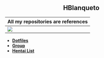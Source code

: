 
<h2 align="center">HBlanqueto</h2>
  
| All my repositories are references |
| --- |
| <a href="https://www.youtube.com/watch?reload=9&v=H3QGvXCLqDY&ab_channel=TheAluminumDragon"><img src="https://github.com/Hblanqueto/HBlanqueto/blob/master/Images/ll.gif"> | 


- **[Dotfiles](https://github.com/Hblanqueto/The-Sensuals-Dotfiles)**
- **[Group](https://www.facebook.com/groups/3401196263237743)**
- **[Hentai List](https://www.youtube.com/watch?v=WQRObrOqXho)**
